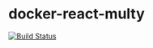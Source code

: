 # docker-react-multy

[![Build Status](https://travis-ci.org/ezhdanovskiy/docker-react-multi.svg?branch=master)](https://travis-ci.org/ezhdanovskiy/docker-react-multi)